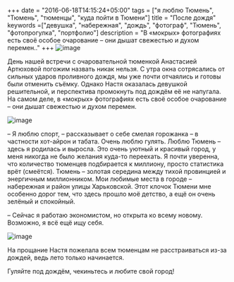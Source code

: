 +++
date = "2016-06-18T14:15:24+05:00"
tags = ["я люблю Тюмень", "Тюмень", "тюменцы", "куда пойти в Тюмени"]
title = "После дождя"
keywords =["девушка", "набережная", "дождь", "фотограф", "Тюмень", "фотопрогулка", "портфолио"]
description = "В «мокрых» фотографиях есть своё особое очарование – они дышат свежестью и духом перемен.."
+++
![image](/post/nastyfirst.jpg)

День нашей встречи с очаровательной тюменкой Анастасией Артюховой погожим назвать никак нельзя. С утра окна сотрясались от сильных ударов проливного дождя, 
мы уже почти отчаялись и готовы были отменить съёмку. Однако Настя оказалась девушкой решительной, и перспектива промокнуть под дождём её не напугала. 
На самом деле, в «мокрых» фотографиях есть своё особое очарование – они дышат свежестью и духом перемен.
<!--more-->
![image](/post/nastyone.jpg)

– Я люблю спорт, – рассказывает о себе смелая горожанка – в частности хот-айрон и табата. Очень люблю гулять. 
Люблю Тюмень – здесь я родилась и выросла. Это очень уютный и красивый город, у меня никогда не было желания куда-то переехать. 
Я почти уверенна, что количество тюменцев подбирается к миллиону, просто статистика врёт (смеётся). 
Тюмень – золотая середина между тихой провинцией и энергичным миллионником. Мои любимые места в городе – набережная и район улицы Харьковской.
 Этот клочок Тюмени мне особенно дорог тем, что здесь прошло моё детство, а ещё он очень зелёный и спокойный. 

– Сейчас я работаю экономистом, но открыта ко всему новому. Возможно, я всё ещё ищу себя. 

![image](/post/nasty.jpg)

На прощание Настя пожелала всем тюменцам не расстраиваться из-за дождей, ведь лето только начинается.

Гуляйте под дождём, чекиньтесь и любите свой город!